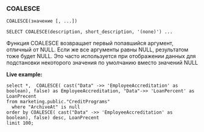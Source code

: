 ### COALESCE

```COALESCE(значение [, ...])```

```SELECT COALESCE(description, short_description, '(none)') ...```

Функция COALESCE возвращает первый попавшийся аргумент, отличный от NULL. Если же все аргументы равны NULL, результатом тоже будет NULL. Это часто используется при отображении данных для подстановки некоторого значения по умолчанию вместо значений NULL

**Live example:**

```
select *,  COALESCE( cast("Data" ->> 'EmployeeAccreditation' as boolean), false) as EmployeeAccreditation, "Data"->> 'LoanPercent' as LoanPrecent
from marketing.public."CreditPrograms"
  where "ArchiveAt" is null
order by COALESCE( cast("Data" ->> 'EmployeeAccreditation' as boolean), false) desc, LoanPrecent
limit 100;
```
